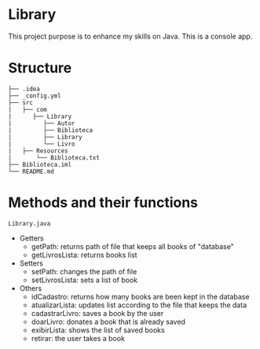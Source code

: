 # Library
This project purpose is to enhance my skills on Java.
This is a console app.

# Structure
```
├── .idea
├── _config.yml
├── src
|   ├── com
|      ├── Library
|         ├── Autor
|         ├── Biblioteca
|         ├── Library
|         └── Livro
|   ├── Resources
|       └── Biblioteca.txt
├── Biblioteca.iml
└── README.md
``` 
# Methods and their functions
``Library.java``
- Getters
  - getPath: returns path of file that keeps all books of "database"
  - getLivrosLista: returns books list
- Setters
  - setPath: changes the path of file
  - setLivrosLista: sets a list of book
- Others
  - idCadastro: returns how many books are been kept in the database
  - atualizarLista: updates list according to the file that keeps the data
  - cadastrarLivro: saves a book by the user
  - doarLivro: donates a book that is already saved
  - exibirLista: shows the list of saved books
  - retirar: the user takes a book
